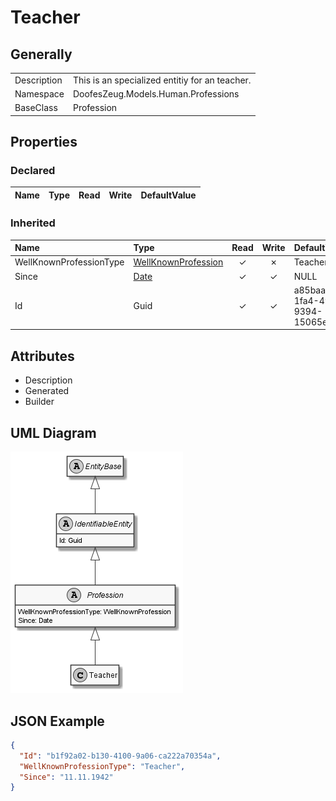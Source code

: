 ﻿# Teacher

## Generally

|||
|:-|:-|
|Description|This is an specialized entitiy for an teacher.|
|Namespace|DoofesZeug.Models.Human.Professions|
|BaseClass|Profession|

## Properties

### Declared

|Name|Type|Read|Write|DefaultValue|
|:---|:---|:--:|:---:|:-----------|

### Inherited

|Name|Type|Read|Write|DefaultValue|
|:---|:---|:--:|:---:|:-----------|
|WellKnownProfessionType|[WellKnownProfession](../../Enumerations/DoofesZeug.Models.Human.Professions/WellKnownProfession.md)|&#x2713;|&#x2717;|Teacher|
|Since|[Date](../../Models/DoofesZeug.Models.DateAndTime/Date.md)|&#x2713;|&#x2713;|NULL|
|Id|Guid|&#x2713;|&#x2713;|a85baa26-1fa4-49fa-9394-15065e3e4941|

## Attributes

- Description
- Generated
- Builder

## UML Diagram

![Teacher.png](./Teacher.png "Teacher")

## JSON Example

```json
{
  "Id": "b1f92a02-b130-4100-9a06-ca222a70354a",
  "WellKnownProfessionType": "Teacher",
  "Since": "11.11.1942"
}
```

